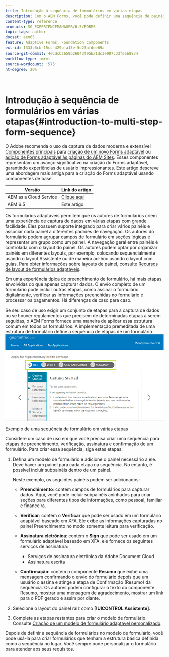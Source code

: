 ```yaml
---
title: Introdução à sequência de formulários em várias etapas
description: Com o AEM Forms, você pode definir uma sequência de painéis de formulário em que deseja que os usuários naveguem e preencham um formulário adaptável.
content-type: reference
products: SG_EXPERIENCEMANAGER/6.5/FORMS
topic-tags: author
docset: aem65
feature: Adaptive Forms, Foundation Components
exl-id: 1333c6cb-15cc-429b-a13e-5d23afdee69a
source-git-commit: 4ecdcb2659b26043f95ba1dc3e907c33f65b8834
workflow-type: tm+mt
source-wordcount: '575'
ht-degree: 26%

---
```


# Introdução à sequência de formulários em várias etapas{#introduction-to-multi-step-form-sequence}

<span class="preview"> O Adobe recomenda o uso da captura de dados moderna e extensível [Componentes principais](https://experienceleague.adobe.com/docs/experience-manager-core-components/using/adaptive-forms/introduction.html?lang=pt-BR) para [criação de um novo Forms adaptável](/help/forms/using/create-an-adaptive-form-core-components.md) ou [adição de Forms adaptável às páginas do AEM Sites](/help/forms/using/create-or-add-an-adaptive-form-to-aem-sites-page.md). Esses componentes representam um avanço significativo na criação do Forms adaptável, garantindo experiências de usuário impressionantes. Este artigo descreve uma abordagem mais antiga para a criação do Forms adaptável usando componentes de base. </span>

| Versão | Link do artigo |
| -------- | ---------------------------- |
| AEM as a Cloud Service | [Clique aqui](https://experienceleague.adobe.com/docs/experience-manager-cloud-service/content/forms/adaptive-forms-authoring/authoring-adaptive-forms-foundation-components/configure-layout-of-an-adaptive-form/introduction-form-sequence.html) |
| AEM 6.5 | Este artigo |


Os formulários adaptáveis permitem que os autores de formulários criem uma experiência de captura de dados em várias etapas com grande facilidade. Eles possuem suporte integrado para criar vários painéis e associar cada painel a diferentes padrões de navegação. Os autores do formulário podem agrupar campos de formulário em seções lógicas e representar um grupo como um painel. A navegação geral entre painéis é controlada com o layout do painel. Os autores podem optar por organizar painéis em diferentes layouts, por exemplo, colocando sequencialmente usando o layout Assistente ou de maneira ad-hoc usando o layout com guias. Para obter informações sobre layouts de painel, consulte [Recursos de layout de formulários adaptáveis](../../forms/using/layout-capabilities-adaptive-forms.md).

Em uma experiência típica de preenchimento de formulário, há mais etapas envolvidas do que apenas capturar dados. O envio completo de um formulário pode incluir outras etapas, como assinar o formulário digitalmente, verificar as informações preenchidas no formulário e processar os pagamentos. Há diferenças de caso para caso.

Se seu caso de uso exigir um conjunto de etapas para a captura de dados ou se houver regulamentos que precisem de determinadas etapas a serem seguidas, o AEM Forms fornece uma maneira de aplicar essa estrutura comum em todos os formulários. A implementação premeditada de uma estrutura de formulário define a sequência de etapas de um formulário. ![Exemplo de uma sequência de formulário em várias etapas](assets/formpipeline.png)

Exemplo de uma sequência de formulário em várias etapas

Considere um caso de uso em que você precisa criar uma sequência para etapas de preenchimento, verificação, assinatura e confirmação de um formulário. Para criar essa sequência, siga estas etapas:

1. Defina um modelo de formulário e adicione o painel necessário a ele. Deve haver um painel para cada etapa na sequência. No entanto, é possível incluir subpainéis dentro de um painel.

   Neste exemplo, os seguintes painéis podem ser adicionados:

   * **Preenchimento**: contém campos de formulários para capturar dados. Aqui, você pode incluir subpainéis aninhados para criar seções para diferentes tipos de informações, como pessoal, familiar e financeira.

   * **Verificar**: contém o **Verificar** que pode ser usado em um formulário adaptável baseado em XFA. Ele exibe as informações capturadas no painel Preenchimento no modo somente leitura para verificação.

   * **Assinatura eletrônica**: contém o **Sign** que pode ser usado em um formulário adaptável baseado em XFA. ele fornece os seguintes serviços de assinatura:

      * Serviços de assinatura eletrônica da Adobe Document Cloud
      * Assinatura escrita

   * **Confirmação**: contém o componente **Resumo** que exibe uma mensagem confirmando o envio do formulário depois que um usuário o assina e atinge a etapa de Confirmação (Resumo) da sequência. Os autores podem configurar o texto do componente Resumo, mostrar uma mensagem de agradecimento, mostrar um link para o PDF gerado e assim por diante.

1. Selecione o layout do painel raiz como **[!UICONTROL Assistente]**.
1. Complete as etapas restantes para criar o modelo de formulário. Consulte [Criação de um modelo de formulário adaptável personalizado](../../forms/using/custom-adaptive-forms-templates.md).

Depois de definir a sequência de formulários no modelo de formulário, você pode usá-la para criar formulários que tenham a estrutura básica definida como a sequência no lugar. Você sempre pode personalizar o formulário para atender aos seus requisitos.
